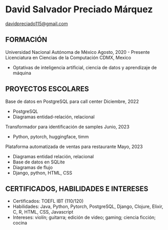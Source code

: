 # ﻿David Salvador Preciado Márquez
davidpreciado115@gmail.com


## FORMACIÓN
        
Universidad Nacional Autónoma de México                                                Agosto, 2020 - Presente
Licenciatura en Ciencias de la Computación                                                                                            CDMX, Mexico
* Optativas de inteligencia artificial, ciencia de datos y aprendizaje de máquina




## PROYECTOS ESCOLARES
Base de datos en PostgreSQL para call center                                                            Diciembre, 2022
* PostgreSQL
* Diagramas entidad-relación, relacional


Transformador para identificación de samples                                                                                 Junio, 2023
* Python, pytorch, huggingface, timm


Plataforma automatizada de ventas para restaurante                                                                     Mayo, 2023
* Diagramas entidad relación, relacional
* Base de datos en SQLite
* Diagramas de flujo
* Django, python, HTML, CSS




## CERTIFICADOS, HABILIDADES E INTERESES


* Certificados: TOEFL IBT (110/120)
* Habilidades: Java, Python, Pytorch, PostgreSQL, Django, Clojure, Elixir, C, R, HTML, CSS, Javascript
* Intereses: violín; guitarra; edición de video; gaming; ciencia ficción; cocina
